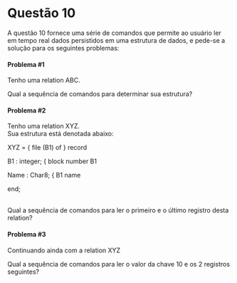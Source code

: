 # Questão 10 

A questão 10 fornece uma série de comandos que permite ao usuário ler em tempo real dados persistidos em uma estrutura de dados, e pede-se a solução para os seguintes problemas:

#### Problema #1
Tenho uma  relation ABC.

Qual a sequência de comandos para determinar sua estrutura?

#### Problema #2

Tenho uma relation XYZ.                          
Sua estrutura está denotada abaixo:    
<p>
XYZ =  { file (B1) of } record

  B1   : integer;     { block number   B1
  
  Name : Char8;       { B1 name
  
end;  
<p>
<br/>
Qual a sequência de comandos para ler o primeiro e o último registro desta relation?

#### Problema #3
Continuando ainda com a relation XYZ

Qual a sequência de comandos para ler o valor da chave 10 e os 2 registros seguintes?
